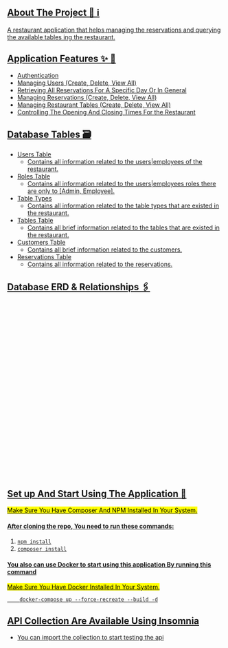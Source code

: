 <p align="center"><a href="https://laravel.com" target="_blank">
<div class="" style="background-image: url('https://g.top4top.io/p_2271zbiqx1.png'); height: 200px; background-repeat: no-repeat; background-size: contain; background-position: center;">
</div>

## About The Project 🤔 ℹ️

A restaurant application that helps managing the reservations and querying the available tables ing the restaurant.    

## Application Features ✨ 🤩
- Authentication
- Managing Users (Create, Delete, View All)
- Retrieving All Reservations For A Specific Day Or In General
- Managing Reservations (Create, Delete, View All)
- Managing Restaurant Tables (Create, Delete, View All)
- Controlling The Opening And Closing Times For the Restaurant

## Database Tables 🗃
- Users Table
    - Contains all information related to the users|employees of the restaurant.
- Roles Table
    - Contains all information related to the users|employees roles there are only to [Admin, Employee].
- Table Types
    - Contains all information related to the table types that are existed in the restaurant.
- Tables Table
  - Contains all brief information related to the tables that are existed in the restaurant.
- Customers Table
  - Contains all brief information related to the customers.
- Reservations Table
    - Contains all information related to the reservations.

## Database ERD & Relationships 🖇

<div style="height: 400px; width: 100%; background-size: 100%; background-image: url('https://github.com/soaod/restaurant/blob/master/Database%20Design/drawSQL-export-2022-03-21_23_47.png?raw=true');"></div>


## Set up And Start Using The Application 🚀
<mark>
    Make Sure You Have Composer And NPM Installed In Your System.
</mark>
<h4>
    After cloning the repo, You need to run these commands:
</h4>
<ol>
    <li>
        <code>npm install</code>
    </li>
    <li>
        <code>composer install</code>
    </li>
</ol>

<h4>
You also can use Docker to start using this application By running this command
</h4>
<mark>
    Make Sure You Have Docker Installed In Your System.
</mark>
<br>
<code>
    docker-compose up --force-recreate --build -d
</code>

## API Collection Are Available Using Insomnia
- You can import the collection to start testing the api
